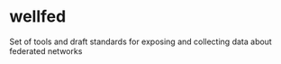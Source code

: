 # wellfed
Set of tools and draft standards for exposing and collecting data about federated networks
